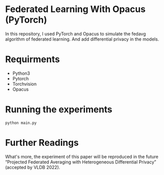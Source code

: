 # Federated Learning With Opacus (PyTorch)

In this repository, I used PyTorch and Opacus to simulate the fedavg algorithm of federated learning. And add differential privacy in the models.


# Requirments

* Python3
* Pytorch
* Torchvision
* Opacus


# Running the experiments
```
python main.py
```

# Further Readings
What's more, the experiment of this paper will be reproduced in the future “Projected Federated Averaging with Heterogeneous Differential Privacy” (accepted by VLDB 2022).
